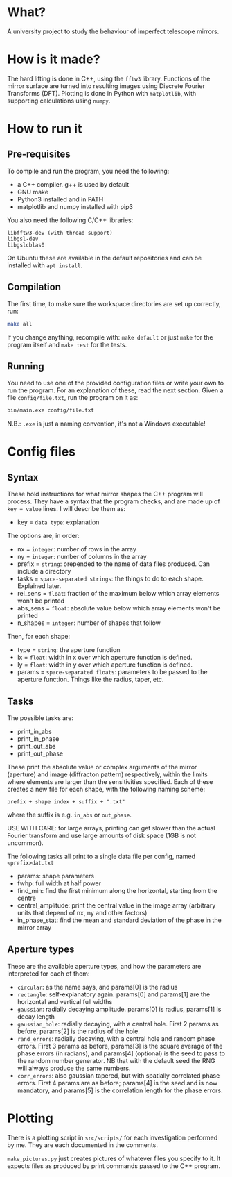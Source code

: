 # What?

A university project to study the behaviour of imperfect telescope mirrors.

# How is it made?

The hard lifting is done in C++, using the `fftw3` library. Functions of the mirror surface are turned into resulting images using Discrete Fourier Transforms (DFT). Plotting is done in Python with `matplotlib`, with supporting calculations using `numpy`.

# How to run it

## Pre-requisites

To compile and run the program, you need the following:

* a C++ compiler. g++ is used by default
* GNU make
* Python3 installed and in PATH
* matplotlib and numpy installed with pip3

You also need the following C/C++ libraries:

```text
libfftw3-dev (with thread support)
libgsl-dev
libgslcblas0
```

On Ubuntu these are available in the default repositories and can be installed with `apt install`.

## Compilation

The first time, to make sure the workspace directories are set up correctly, run:

```bash
make all
```

If you change anything, recompile with: `make default` or just `make` for the program itself and `make test` for the tests.

## Running

You need to use one of the provided configuration files or write your own to run the program. For an explanation of these, read the next section. Given a file `config/file.txt`, run the program on it as:

```bash
bin/main.exe config/file.txt
```

N.B.: `.exe` is just a naming convention, it's not a Windows executable!

# Config files

## Syntax

These hold instructions for what mirror shapes the C++ program will process. They have a syntax that the program checks, and are made up of `key = value` lines. I will describe them as:

* key = `data type`: explanation

The options are, in order:

* nx = `integer`: number of rows in the array
* ny = `integer`: number of columns in the array
* prefix = `string`: prepended to the name of data files produced. Can include a directory
* tasks = `space-separated strings`: the things to do to each shape. Explained later.
* rel_sens = `float`: fraction of the maximum below which array elements won't be printed
* abs_sens = `float`: absolute value below which array elements won't be printed
* n_shapes = `integer`: number of shapes that follow

Then, for each shape:

* type = `string`: the aperture function
* lx = `float`: width in x over which aperture function is defined.
* ly = `float`: width in y over which aperture function is defined.
* params = `space-separated floats`: parameters to be passed to the aperture function. Things like the radius, taper, etc.

## Tasks

The possible tasks are:

* print_in_abs
* print_in_phase
* print_out_abs
* print_out_phase

These print the absolute value or complex arguments of the mirror (aperture) and image (diffracton pattern) respectively, within the limits where elements are larger than the sensitivities specified. Each of these creates a new file for each shape, with the following naming scheme:

```text
prefix + shape index + suffix + ".txt"
```

where the suffix is e.g. `in_abs` or `out_phase`.

USE WITH CARE: for large arrays, printing can get slower than the actual Fourier transform and use large amounts of disk space (1GB is not uncommon).

The following tasks all print to a single data file per config, named `<prefix>dat.txt`

* params: shape parameters
* fwhp: full width at half power
* find_min: find the first minimum along the horizontal, starting from the centre
* central_amplitude: print the central value in the image array (arbitrary units that depend of nx, ny and other factors)
* in_phase_stat: find the mean and standard deviation of the phase in the mirror array

## Aperture types

These are the available aperture types, and how the parameters are interpreted for each of them:

* `circular`: as the name says, and params[0] is the radius
* `rectangle`: self-explanatory again. params[0] and params[1] are the horizontal and vertical full widths
* `gaussian`: radially decaying amplitude. params[0] is radius, params[1] is decay length
* `gaussian_hole`: radially decaying, with a central hole. First 2 params as before, params[2] is the radius of the hole.
* `rand_errors`: radially decaying, with a central hole and random phase errors. First 3 params as before, params[3] is the square average of the phase errors (in radians), and params[4] (optional) is the seed to pass to the random number generator. NB that with the default seed the RNG will always produce the same numbers.
* `corr_errors`: also gaussian tapered, but with spatially correlated phase errors. First 4 params are as before; params[4] is the seed and is now mandatory, and params[5] is the correlation length for the phase errors.

# Plotting

There is a plotting script in `src/scripts/` for each investigation performed by me. They are each documented in the comments.

`make_pictures.py` just creates pictures of whatever files you specify to it. It expects files as produced by print commands passed to the C++ program.